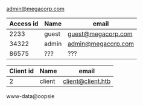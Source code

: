 admin@megacorp.com

| Access id | Name | email |
|--- | --- | --- |
| 2233 | guest | guest@megacorp.com |
| 34322 | admin | admin@megacorp.com |
| 86575 | ??? | ??? |



| Client id | Name | email |
|--- | --- | --- |
| 2 | client | client@client.htb |

www-data@oopsie